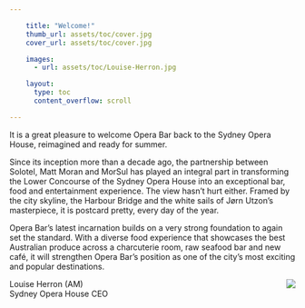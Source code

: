 ```yaml
---

    title: "Welcome!"
    thumb_url: assets/toc/cover.jpg
    cover_url: assets/toc/cover.jpg

    images:
      - url: assets/toc/Louise-Herron.jpg

    layout:
      type: toc
      content_overflow: scroll

---
```


It is a great pleasure to welcome Opera Bar back to the Sydney Opera House, reimagined and ready for summer.

Since its inception more than a decade ago, the partnership between Solotel, Matt Moran and MorSul has played an integral part in transforming the Lower Concourse of the Sydney Opera House into an exceptional bar, food and entertainment experience. The view hasn’t hurt either. Framed by the city skyline, the Harbour Bridge and the white sails of Jørn Utzon’s masterpiece, it is postcard pretty, every day of the year.

Opera Bar’s latest incarnation builds on a very strong foundation to again set the standard. With a diverse food experience that showcases the best Australian produce across a charcuterie room, raw seafood bar and new café, it will strengthen Opera Bar’s position as one of the city’s most exciting and popular destinations.

<img class="author" src="assets/toc/Louise-Herron.jpg" data-media-id="images:1" style="float: right">

Louise Herron (AM)<br>
Sydney Opera House CEO

